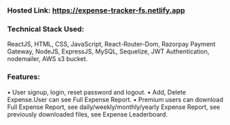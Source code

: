 ### Hosted Link: https://expense-tracker-fs.netlify.app

### Technical Stack Used:
ReactJS, HTML, CSS, JavaScript, React-Router-Dom, Razorpay Payment Gateway, NodeJS, ExpressJS, MySQL, Sequelize, JWT Authentication, nodemailer, AWS s3 bucket.

### Features:
• User signup, login, reset password and logout.
• Add, Delete Expense.User can see Full Expense Report.
• Premium users can download Full Expense Report, see daily/weekly/monthly/yearly Expense Report, see previously downloaded files, see Expense Leaderboard.
